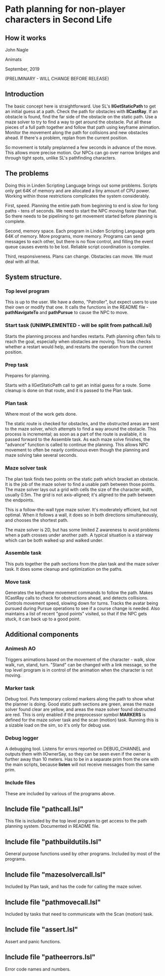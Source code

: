 # Path planning for non-player characters in Second Life

## How it works

John Nagle

Animats

September, 2019

(PRELIMINARY - WILL CHANGE BEFORE RELEASE)

## Introduction
The basic concept here is straightforward. Use SL's **llGetStaticPath** to get an initial guess at a path. 
Check the path for obstacles with **llCastRay**.
If an obstacle is found, find the far side of the obstacle on the static path.
Use a maze solver to try to find a way to get around the obstacle. 
Put all these pieces of a full path together and follow that path using keyframe animation.
Monitor the movement along the path for collisions and new obstacles ahead. If there's a problem, replan
from the current position.

So movement is totally preplanned a few seconds in advance of the move.
This allows more precise motion. Our NPCs can go over narrow bridges and
through tight spots, unlike SL's pathfinding characters. 

## The problems
Doing this in Linden Scripting Language brings out some problems. Scripts only get 64K of memory and
are allocated a tiny amount of CPU power. Working within those restrictions complicates the system
considerably. 

First, speed. Planning the entire path from beginning to end is slow for long paths - tens of seconds.
We need to start the NPC moving faster than that.
So there needs to be pipelining to get movement started before planning is complete. 

Second, memory space. Each program in Linden Scripting Language gets 64K of memory. 
More programs, more memory. Programs can send messages to each other, but there is
no flow control, and filling the event queue causes events to be lost.
Reliable script coordination is complex.

Third, responsiveness. Plans can change. Obstacles can move. We must deal with all that.

## System structure.

### Top level program
This is up to the user. We have a demo, "Patroller", but expect users to use their own or
modify that one. 
It calls the functions in the README file - **pathNavigateTo** and **pathPursue** to cause the NPC to move.


### Start task (UNIMPLEMENTED - will be split from pathcall.lsl)
Starts the planning process and handles restarts. Path planning often fails to reach the goal,
especially when obstacles are moving. This task checks whether a restart would help, and restarts
the operation from the current position.
### Prep task
Prepares for planning. 

Starts with a llGetStaticPath call to get an initial guess for a route.
Some cleanup is done on that route, and it is passed to the Plan task.
### Plan task
Where most of the work gets done.

The static route is checked for obstacles, and the obstructed areas are sent to the maze solver, which
attempts to find a way around the obstacle. This process is incremental; as soon as a part of the route
is available, it is passed forward to the Assemble task. As each maze solve finishes, the "advance"
function is called to continue the planning. This allows NPC movement to often be nearly continuous
even though the planning and maze solving take several seconds. 
### Maze solver task
The plan task finds two points on the static path which bracket an obstacle. It is the
job of the maze solver to find a usable path between those points. The maze solver lays
out a grid with cells the size of the character width, usually 0.5m. The grid is not
axis-aligned; it's aligned to the path between the endpoints. 

This is a follow-the-wall type maze solver. It's moderately efficient, but not optimal.
When it follows a wall, it does so in both directions simultaneously, and chooses the
shortest path.

The maze solver is 2D, but has some limited Z awareness to avoid problems when a path
crosses under another path. A typical situation is a stairway which can be both walked
up and walked under. 
### Assemble task
This puts together the path sections from the plan task and the maze solver task.
It does some cleanup and optimization on the paths. 
### Move task
Generates the keyframe movement commands to follow the path.
Makes llCastRay calls to check for obstructions ahead, and detects collisions.
Controls movement speed, slowing down for turns.
Tracks the avatar being pursued during Pursue operations to see if a course
change is needed.
Also maintains a list of recent "good points" visited, so that if the NPC gets
stuck, it can back up to a good point.

## Additional components
### Animesh AO
Triggers animations based on the movement of the character - walk, slow walk, run, stand, turn. 
"Stand" can be changed with a link message, so the top level program is in control of the animation when the character is not moving.
### Marker task
Debug tool. Puts temporary colored markers along the path to show what the planner is doing. Good static path sections are green, 
areas the maze solver found clear are yellow, and areas the maze solver found obstructed are red. This is only enabled if
the preprocessor symbol **MARKERS** is defined for the maze solver task and the scan (motion) task.
Running this is a sizable load on the sim, so it's only for debug use.

### Debug logger
A debugging tool. 
Listens for errors reported on DEBUG_CHANNEL and outputs them with llOwnerSay, so they can be seen even if the owner is further away than 10 meters.
Has to be in a separate prim from the one with the main scripts, because **listen** will not receive messages from the same prim.

### Include files
These are included by various of the programs above.

## Include file "pathcall.lsl"
This file is included by the top level program to get access to the path planning system. Documented in README file.
## Include file "pathbuildutils.lsl"
General purpose functions used by other programs. Included by most of the programs.
## Include file "mazesolvercall.lsl"
Included by Plan task, and has the code for calling the maze solver.
## Include file "pathmovecall.lsl"
Included by tasks that need to communicate with the Scan (motion) task.
## Include file "assert.lsl" 
Assert and panic functions.
## Include file "patheerrors.lsl"
Error code names and numbers.

